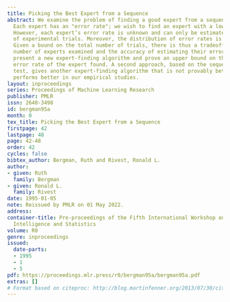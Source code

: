 ```yaml
---
title: Picking the Best Expert from a Sequence
abstract: We examine the problem of finding a good expert from a sequence of experts.
  Each expert has an "error rate"; we wish to find an expert with a low error rate.
  However, each expert’s error rate is unknown and can only be estimated by a sequence
  of experimental trials. Moreover, the distribution of error rates is also unknown.
  Given a bound on the total number of trials, there is thus a tradeoff between the
  number of experts examined and the accuracy of estimating their error rates.  We
  present a new expert-finding algorithm and prove an upper bound on the expected
  error rate of the expert found. A second approach, based on the sequential ratio
  test, gives another expert-finding algorithm that is not provably better but which
  performs better in our empirical studies.
layout: inproceedings
series: Proceedings of Machine Learning Research
publisher: PMLR
issn: 2640-3498
id: bergman95a
month: 0
tex_title: Picking the Best Expert from a Sequence
firstpage: 42
lastpage: 48
page: 42-48
order: 42
cycles: false
bibtex_author: Bergman, Ruth and Rivest, Ronald L.
author:
- given: Ruth
  family: Bergman
- given: Ronald L.
  family: Rivest
date: 1995-01-05
note: Reissued by PMLR on 01 May 2022.
address:
container-title: Pre-proceedings of the Fifth International Workshop on Artificial
  Intelligence and Statistics
volume: R0
genre: inproceedings
issued:
  date-parts:
  - 1995
  - 1
  - 5
pdf: https://proceedings.mlr.press/r0/bergman95a/bergman95a.pdf
extras: []
# Format based on citeproc: http://blog.martinfenner.org/2013/07/30/citeproc-yaml-for-bibliographies/
---
```

